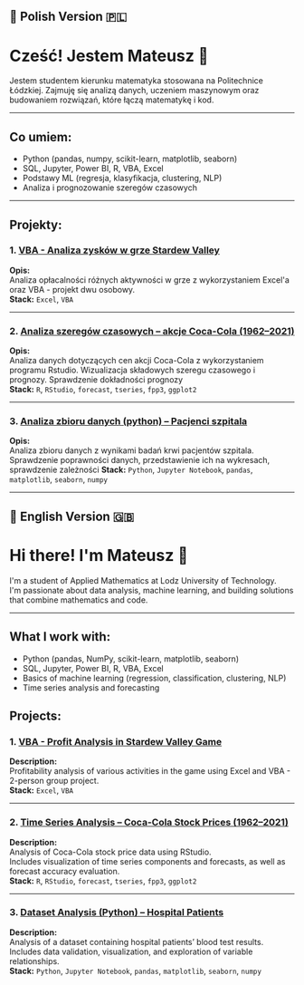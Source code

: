 ## 📌 Polish Version 🇵🇱
# Cześć! Jestem Mateusz 👋

Jestem studentem kierunku matematyka stosowana na Politechnice Łódzkiej.
Zajmuję się analizą danych, uczeniem maszynowym oraz budowaniem rozwiązań, które łączą matematykę i kod.

---

## Co umiem:
- Python (pandas, numpy, scikit-learn, matplotlib, seaborn)
- SQL, Jupyter, Power BI, R, VBA, Excel
- Podstawy ML (regresja, klasyfikacja, clustering, NLP)
- Analiza i prognozowanie szeregów czasowych

---

## Projekty:

### 1. [VBA - Analiza zysków w grze Stardew Valley](https://github.com/vaiomat/VBA_Sardew_Valley/tree/main)
**Opis:**  
Analiza opłacalności różnych aktywności w grze z wykorzystaniem Excel'a oraz VBA - projekt dwu osobowy.  
**Stack:** `Excel`, `VBA`

---

### 2. [Analiza szeregów czasowych – akcje Coca-Cola (1962–2021)](https://github.com/vaiomat/Akcje-Coca-Cola)
**Opis:**  
Analiza danych dotyczących cen akcji Coca-Cola z wykorzystaniem programu Rstudio. Wizualizacja składowych szeregu czasowego i prognozy. Sprawdzenie dokładności prognozy  
**Stack:** `R`, `RStudio`, `forecast`, `tseries`, `fpp3`, `ggplot2`

---

### 3. [Analiza zbioru danych (python) – Pacjenci szpitala](https://github.com/vaiomat/Analiza-danych-pacjentow/tree/main)
**Opis:**  
Analiza zbioru danych z wynikami badań krwi pacjentów szpitala. Sprawdzenie poprawności danych, przedstawienie ich na wykresach, sprawdzenie zależności
**Stack:** `Python`, `Jupyter Notebook`, `pandas`, `matplotlib`, `seaborn`, `numpy`

---

## 📌 English Version 🇬🇧

# Hi there! I'm Mateusz 👋

I'm a student of Applied Mathematics at Lodz University of Technology.  
I'm passionate about data analysis, machine learning, and building solutions that combine mathematics and code.

---

## What I work with:
- Python (pandas, NumPy, scikit-learn, matplotlib, seaborn)  
- SQL, Jupyter, Power BI, R, VBA, Excel
- Basics of machine learning (regression, classification, clustering, NLP)  
- Time series analysis and forecasting

## Projects:

### 1. [VBA - Profit Analysis in Stardew Valley Game](https://github.com/vaiomat/VBA_Sardew_Valley/tree/main)  
**Description:**  
Profitability analysis of various activities in the game using Excel and VBA - 2-person group project.  
**Stack:** `Excel`, `VBA`

---

### 2. [Time Series Analysis – Coca-Cola Stock Prices (1962–2021)](https://github.com/vaiomat/Akcje-Coca-Cola)  
**Description:**  
Analysis of Coca-Cola stock price data using RStudio.  
Includes visualization of time series components and forecasts, as well as forecast accuracy evaluation.  
**Stack:** `R`, `RStudio`, `forecast`, `tseries`, `fpp3`, `ggplot2`

---

### 3. [Dataset Analysis (Python) – Hospital Patients](https://github.com/vaiomat/Analiza-danych-pacjentow/tree/main)  
**Description:**  
Analysis of a dataset containing hospital patients’ blood test results.  
Includes data validation, visualization, and exploration of variable relationships.  
**Stack:** `Python`, `Jupyter Notebook`, `pandas`, `matplotlib`, `seaborn`, `numpy`

